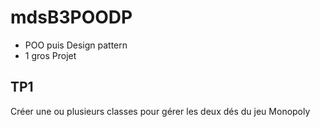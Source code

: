 # mdsB3POODP

- POO puis Design pattern
- 1 gros Projet

## TP1 

Créer une ou plusieurs classes pour gérer les deux dés du jeu Monopoly